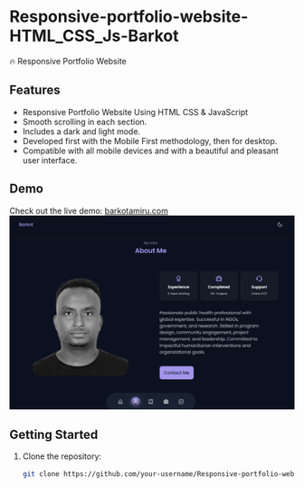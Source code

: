 # Responsive-portfolio-website-HTML_CSS_Js-Barkot
🔥 Responsive Portfolio Website

## Features

- Responsive Portfolio Website Using HTML CSS & JavaScript
- Smooth scrolling in each section.
- Includes a dark and light mode.
- Developed first with the Mobile First methodology, then for desktop.
- Compatible with all mobile devices and with a beautiful and pleasant user interface.

## Demo

Check out the live demo: [barkotamiru.com](https://barkotamiru.com)
<img src="/Screenshot 2024-01-22 202724.png" />
## Getting Started

1. Clone the repository:

   ```bash
   git clone https://github.com/your-username/Responsive-portfolio-website-HTML_CSS_Js-Barkot.git
